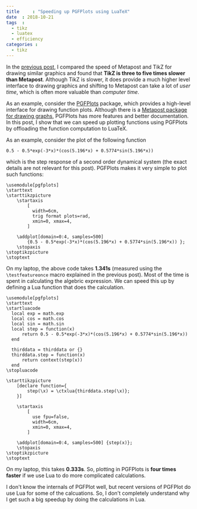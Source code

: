 ```yaml
---
title     : "Speeding up PGFPlots using LuaTeX"
date  : 2018-10-21
tags  :
  - tikz
  - luatex
  - efficiency
categories :
  - tikz
---
```


In the [previous post](../metapost-vs-tikz-speed), I compared the speed of
Metapost and TikZ for drawing similar graphics and found that **TikZ is three
to five times slower than Metapost**. Although TikZ is slower, it does provide
a much higher level interface to drawing graphics and shifting to Metapost can
take a lot of _user time_, which is often more valuable than _computer time_.

As an example, consider the [PGFPlots] package, which provides a high-level
interface for drawing function plots. Although there is a [Metapost package
for drawing
graphs](https://github.com/contextgarden/context-mirror/blob/beta/metapost/context/base/mpiv/mp-grap.mpiv), PGFPlots has more features and better documentation. In this post, I show that we can speed up plotting functions using PGFPlots by offloading the function computation to LuaTeX.

<!--more-->

As an example, consider the plot of the following function

```
0.5 - 0.5*exp(-3*x)*(cos(5.196*x) + 0.5774*sin(5.196*x))
```

which is the step response of a second order dynamical system (the exact
details are not relevant for this post). PGFPlots makes it very simple to plot
such functions:

<pre><code><span class="Identifier">\usemodule</span><span class="Delimiter">[</span><span class="Type">pgfplots</span><span class="Delimiter">]</span>
<span class="PreProc">\starttext</span>
<span class="Identifier">\starttikzpicture</span>
    <span class="Statement">\startaxis</span>
        [
          width=6cm,
          trig format plots=rad,
          xmin=0, xmax=4,
        ]

    <span class="Statement">\addplot</span>[domain=0:4, samples=500]
        {0.5 - 0.5*exp(-3*x)*(cos(5.196*x) + 0.5774*sin(5.196*x)) };
    <span class="Statement">\stopaxis</span>
<span class="Identifier">\stoptikzpicture</span>
<span class="PreProc">\stoptext</span>
</code></pre>

On my laptop, the above code takes **1.341s** (measured using the
`\testfeatureonce` macro explained in the previous post). Most of the time is
spent in calculating the algebric expression. We can speed this up by defining
a Lua function that does the calculation.

<pre><code><span class="Identifier">\usemodule</span><span class="Delimiter">[</span><span class="Type">pgfplots</span><span class="Delimiter">]</span>
<span class="PreProc">\starttext</span>
<span class="Identifier">\startluacode</span>
  <span class="Statement">local</span> exp = <span class="Identifier">math.exp</span>
  <span class="Statement">local</span> cos = <span class="Identifier">math.cos</span>
  <span class="Statement">local</span> sin = <span class="Identifier">math.sin</span>
  <span class="Statement">local</span> step = <span class="Function">function</span>(x)
      <span class="Statement">return</span> 0.5 - 0.5*exp(-3*x)*(cos(5.196*x) + 0.5774*sin(5.196*x))
  <span class="Function">end</span>

  thirddata = thirddata <span class="Operator">or</span> <span class="Structure">{}</span>
  thirddata.step = <span class="Function">function</span>(x)
      <span class="Statement">return</span> context(step(x))
  <span class="Function">end</span>
<span class="Identifier">\stopluacode</span>

<span class="Identifier">\starttikzpicture</span>
    [declare function={
        step(<span class="Statement">\x</span>) = <span class="Statement">\ctxlua</span>{thirddata.step(<span class="Statement">\x</span>)};
    }]

    <span class="Statement">\startaxis</span>
        [
          use fpu=false,
          width=6cm,
          xmin=0, xmax=4,
        ]

    <span class="Statement">\addplot</span>[domain=0:4, samples=500] {step(x)};
    <span class="Statement">\stopaxis</span>
<span class="Identifier">\stoptikzpicture</span>
<span class="PreProc">\stoptext</span>
</code></pre>

On my laptop, this takes **0.333s**. So, plotting in PGFPlots is **four times
faster** if we use Lua to do more complicated calculations. 

I don't know the internals of PGFPlot well, but recent versions of PGFPlot do
use Lua for some of the calcuations. So, I don't completely understand why I
get such a big speedup by doing the calculations in Lua. 


[PGFPlots]: https://ctan.org/pkg/pgfplots
